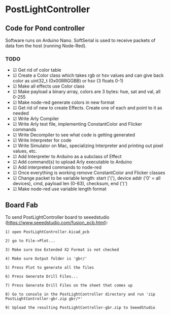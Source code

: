 # PostLightController
## Code for Pond controller
Software runs on Arduino Nano. SoftSerial is used to receive packets of data fom the host (running Node-Red).

### TODO
- ☑︎ Get rid of color table
- ☑︎ Create a Color class which takes rgb or hsv values and can give back color as uint32_t (0x00RRGGBB) or hsv (3 floats 0-1)
- ☑︎ Make all effects use Color class
- ☑︎ Make payload a binary array, colors are 3 bytes: hue, sat and val, all 0-255
- ☑︎ Make node-red generate colors in new format
- ☑︎ Get rid of new to create Effects. Create one of each and point to it as needed
- ☑︎ Write Arly Compiler
- ☑︎ Write Arly test file, implementing ConstantColor and Flicker commands
- ☑︎ Write Decompiler to see what code is getting generated
- ☑︎ Write Interpreter for code
- ☑︎ Write Simulator on Mac, specializing Interpreter and printing out pixel values, etc.
- ☑︎ Add Interpreter to Arduino as a subclass of Effect
- ☑︎ Add command(s) to upload Arly executable to Arduino
- ☑︎ Add interpreted commands to node-red
- ☑︎ Once everything is working remove ConstantColor and Flicker classes
- ☑︎ Change packet to be variable length: start ('('), device addr ('0' = all devices), cmd, payload len (0-63), checksum, end (')')
- ☑︎ Make node-red use variable length format

## Board Fab
To send PostLightController board to seeedstudio (https://www.seeedstudio.com/fusion_pcb.html):

	1) open PostLightController.kicad_pcb

	2) go to File->Plot...

	3) Make sure Use Extended X2 Format is not checked

	4) Make sure Output folder is 'gbr/'

	5) Press Plot to generate all the files

	6) Press Generate Drill Files...

	7) Press Generate Drill Files on the sheet that comes up

	8) Go to console in the PostLightController directory and run 'zip PostLightController-gbr.zip gbr/*'

	9) Upload the resulting PostLightController-gbr.zip to SeeedStudio
